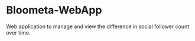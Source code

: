 # Bloometa-WebApp
Web application to manage and view the difference in social follower count over time.
